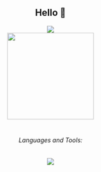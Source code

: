 <h2 align="center">Hello 👋</h2>

<p align="center">
  <a href="https://github.com/xmajki/">
    <img src="https://readme-typing-svg.demolab.com?font=Chivo+Mono&weight=300&size=14&pause=3000&color=F7E5DC&center=true&vCenter=true&lines=The+guy+behind+the+code">
  </a>
  <br>
  <a href="https://github.com/xmajki/" target="_blank">
    <img src="https://media.tenor.com/5ry-200hErMAAAAM/hacker-hacker-man.gif" width="200" height="200">
  </a> 
</p>

#

<h6 align="center">Languages and Tools:</h3>

<p align="center">
  <a href="https://skillicons.dev">
    <img src="https://skillicons.dev/icons?i=html,css,js,php,linux,mysql,java,python,c,cs">
  </a>
</p>

#
